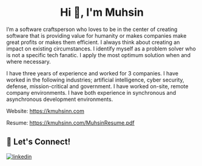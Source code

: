 <h1 align="center">Hi 👋, I'm Muhsin </h1>

I’m a software craftsperson who loves to be in the center of creating software that is providing value for humanity or makes companies make great profits or makes them efficient. I always think about creating an impact on existing circumstances. I identify myself as a problem solver who is not a specific tech fanatic. I apply the most optimum solution when and where necessary.

I have three years of experience and worked for 3 companies. I have worked in the following industries; artificial intelligence, cyber security, defense, mission-critical and government. I have worked on-site, remote company environments. I have both experience in synchronous and asynchronous development environments.

Website:
https://kmuhsinn.com

Resume:
https://kmuhsinn.com/MuhsinResume.pdf

## 🔗 Let's Connect!

[![linkedin](https://img.shields.io/badge/MUHSINKILIC-%230077B5.svg?&style=for-the-badge&logo=linkedin)](https://www.linkedin.com/in/kmuhsin/)

